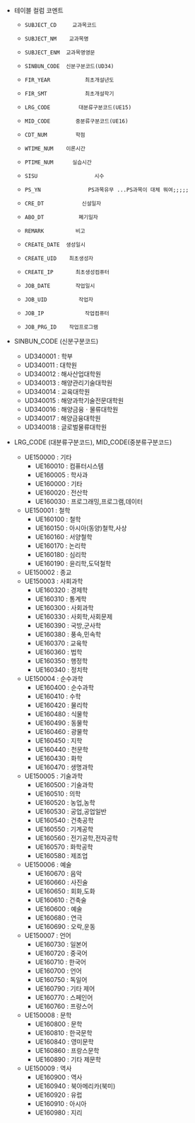 
- 테이블 컬럼 코멘트
	-     SUBJECT_CD     교과목코드  
	-     SUBJECT_NM    교과목명  
	-     SUBJECT_ENM  교과목명영문  
	-     SINBUN_CODE  신분구분코드(UD34)  
	-     FIR_YEAR           최초개설년도  
	-     FIR_SMT            최초개설학기  
	-     LRG_CODE         대분류구분코드(UE15)  
	-     MID_CODE        중분류구분코드(UE16)  
	-     CDT_NUM         학점  
	-     WTIME_NUM    이론시간  
	-     PTIME_NUM      실습시간  
	-     SISU                  시수  
	-     PS_YN               PS과목유무 ...PS과목이 대체 뭐여;;;;; 
	-     CRE_DT            신설일자  
	-     ABO_DT           폐기일자  
	-     REMARK          비고  
	-     CREATE_DATE  생성일시  
	-     CREATE_UID    최초생성자  
	-     CREATE_IP       최초생성컴퓨터  
	-     JOB_DATE        작업일시  
	-     JOB_UID          작업자  
	-     JOB_IP             작업컴퓨터  
	-     JOB_PRG_ID    작업프로그램

- SINBUN_CODE  (신분구분코드)
	- UD340001 : 학부  
	- UD340011 : 대학원  
	- UD340012 : 해사산업대학원  
	- UD340013 : 해양관리기술대학원  
	- UD340014 : 교육대학원  
	- UD340015 : 해양과학기술전문대학원  
	- UD340016 : 해양금융ㆍ물류대학원  
	- UD340017 : 해양금융대학원  
	- UD340018 : 글로벌물류대학원

- LRG_CODE (대분류구분코드),  MID_CODE(중분류구분코드)  
	- UE150000 : 기타  
		- UE160010 : 컴퓨터시스템
		- UE160005 : 학사과
		- UE160000 : 기타
		- UE160020 : 전산학
		- UE160030 : 프로그래밍,프로그램,데이터
	- UE150001 : 철학  
		- UE160100 : 철학
		- UE160150 : 아시아(동양)철학,사상
		- UE160160 : 서양철학
		- UE160170 : 논리학
		- UE160180 : 심리학
		- UE160190 : 윤리학,도덕철학
	- UE150002 : 종교  
	- UE150003 : 사회과학  
		- UE160320 : 경제학
		- UE160310 : 통계학
		- UE160300 : 사회과학
		- UE160330 : 사회학,사회문제
		- UE160390 : 국방,군사학
		- UE160380 : 풍속,민속학
		- UE160370 : 교육학
		- UE160360 : 법학
		- UE160350 : 행정학
		- UE160340 : 정치학
	- UE150004 : 순수과학  
		- UE160400 : 순수과학
		- UE160410 : 수학
		- UE160420 : 물리학
		- UE160480 : 식물학
		- UE160490 : 동물학
		- UE160460 : 광물학
		- UE160450 : 지학
		- UE160440 : 천문학
		- UE160430 : 화학
		- UE160470 : 생명과학
	- UE150005 : 기술과학  
		- UE160500 : 기술과학
		- UE160510 : 의학
		- UE160520 : 농업,농학
		- UE160530 : 공업,공업일반
		- UE160540 : 건축공학
		- UE160550 : 기계공학
		- UE160560 : 전기공학,전자공학
		- UE160570 : 화학공학
		- UE160580 : 제조업
	- UE150006 : 예술  
		- UE160670 : 음악
		- UE160660 : 사진술
		- UE160650 : 회화,도화
		- UE160610 : 건축술
		- UE160600 : 예술
		- UE160680 : 연극
		- UE160690 : 오락,운동
	- UE150007 : 언어  
		- UE160730 : 일본어
		- UE160720 : 중국어
		- UE160710 : 한국어
		- UE160700 : 언어
		- UE160750 : 독일어
		- UE160790 : 기타 제어
		- UE160770 : 스페인어
		- UE160760 : 프랑스어
	- UE150008 : 문학  
		- UE160800 : 문학
		- UE160810 : 한국문학
		- UE160840 : 영미문학
		- UE160860 : 프랑스문학
		- UE160890 : 기타 제문학
	- UE150009 : 역사
		- UE160900 : 역사
		- UE160940 : 북아메리카(북미)
		- UE160920 : 유럽
		- UE160910 : 아시아
		- UE160980 : 지리